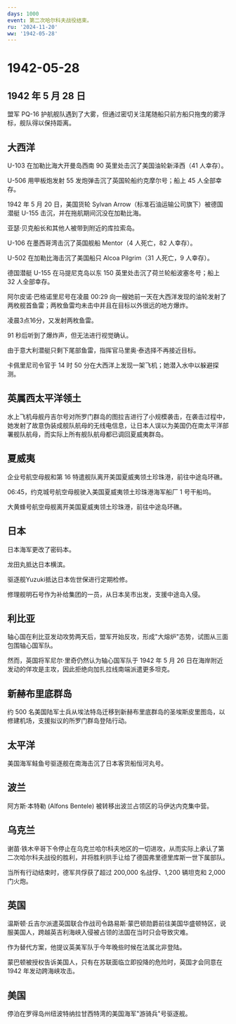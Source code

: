 ```yaml
---
days: 1000
event: 第二次哈尔科夫战役结束。
ru: '2024-11-20'
ww: '1942-05-28'
---
```


# 1942-05-28

## 1942 年 5 月 28 日

盟军 PQ-16
护航舰队遇到了大雾，但通过密切关注尾随船只前方船只拖曳的雾浮标，舰队得以保持距离。

## 大西洋

U-103 在加勒比海大开曼岛西南 90 英里处击沉了美国油轮新泽西（41
人幸存）。

U-506 用甲板炮发射 55 发炮弹击沉了英国轮船约克摩尔号；船上 45
人全部幸存。

1942 年 5 月 20 日，美国货轮 Sylvan
Arrow（标准石油运输公司旗下）被德国潜艇 U-155
击沉，并在拖航期间沉没在加勒比海。

亚瑟·贝克船长和其他人被带到附近的库拉索岛。

U-106 在墨西哥湾击沉了英国舰船 Mentor（4 人死亡，82 人幸存）。

U-502 在加勒比海击沉了美国船只 Alcoa Pilgrim（31 人死亡，9 人幸存）。

德国潜艇 U-155 在马提尼克岛以东 150 英里处击沉了荷兰轮船波塞冬号；船上
32 人全部幸存。

阿尔皮诺·巴格诺里尼号在凌晨 00:29
向一艘她前一天在大西洋发现的油轮发射了两枚舰首鱼雷；两枚鱼雷均未击中并且在目标以外很远的地方爆炸。

凌晨3点16分，又发射两枚鱼雷。

91 秒后听到了爆炸声，但无法进行视觉确认。

由于意大利潜艇只剩下尾部鱼雷，指挥官马里奥·泰选择不再接近目标。

卡佩里尼司令官于 14 时 50
分在大西洋上发现一架飞机；她潜入水中以躲避探测。

## 英属西太平洋领土

水上飞机母舰丹吉尔号对所罗门群岛的图拉吉进行了小规模袭击，在袭击过程中，她发射了故意伪装成舰队航母的无线电信息，让日本人误以为美国仍在南太平洋部署舰队航母，而实际上所有舰队航母都已调回夏威夷群岛。

## 夏威夷

企业号航空母舰和第 16 特遣舰队离开美国夏威夷领土珍珠港，前往中途岛环礁。

06:45，约克城号航空母舰驶入美国夏威夷领土珍珠港海军船厂 1 号干船坞。

大黄蜂号航空母舰离开美国夏威夷领土珍珠港，前往中途岛环礁。

## 日本

日本海军更改了密码本。

龙田丸抵达日本横滨。

驱逐舰Yuzuki抵达日本佐世保进行定期检修。

修理舰明石号作为补给集团的一员，从日本吴市出发，支援中途岛入侵。

## 利比亚

轴心国在利比亚发动攻势两天后，盟军开始反攻，形成"大熔炉"态势，试图从三面包围轴心国军队。

然而，英国将军尼尔·里奇仍然认为轴心国军队于 1942 年 5 月 26
日在海岸附近发动的佯攻是主攻，因此拒绝向加扎拉线南端派遣更多坦克。

## 新赫布里底群岛

约 500
名美国陆军士兵从埃法特岛迁移到新赫布里底群岛的圣埃斯皮里图岛，以修建机场，支援拟议的所罗门群岛登陆行动。

## 太平洋

美国海军鲑鱼号驱逐舰在南海击沉了日本客货船恒河丸号。

## 波兰

阿方斯·本特勒 (Alfons Bentele) 被转移出波兰占领区的马伊达内克集中营。

## 乌克兰

谢苗·铁木辛哥下令停止在乌克兰哈尔科夫地区的一切进攻，从而实际上承认了第二次哈尔科夫战役的胜利，并将胜利拱手让给了德国弗里德里库斯一世下属部队。

当所有行动结束时，德军共俘获了超过 200,000 名战俘、1,200 辆坦克和 2,000
门火炮。

## 英国

温斯顿·丘吉尔派遣英国联合作战司令路易斯·蒙巴顿勋爵前往美国华盛顿特区，说服美国人，跨越英吉利海峡入侵被占领的法国在当时只会导致灾难。

作为替代方案，他提议英美军队于今年晚些时候在法属北非登陆。

蒙巴顿被授权告诉美国人，只有在苏联面临立即投降的危险时，英国才会同意在
1942 年发动跨海峡攻击。

## 美国

停泊在罗得岛州纽波特纳拉甘西特湾的美国海军"游骑兵"号驱逐舰。
